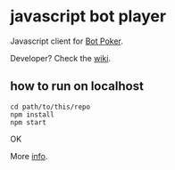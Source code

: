 javascript bot player
===

Javascript client for [Bot Poker](https://bot-poker.herokuapp.com/about).

Developer? Check the [wiki](https://bot-poker.herokuapp.com/wiki).

how to run on localhost
---

```
cd path/to/this/repo
npm install
npm start
```

OK

More [info](https://docs.npmjs.com/).
